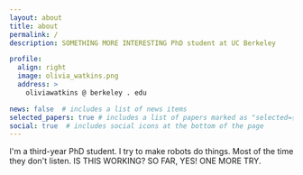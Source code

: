 ```yaml
---
layout: about
title: about
permalink: /
description: SOMETHING MORE INTERESTING PhD student at UC Berkeley

profile:
  align: right
  image: olivia_watkins.png
  address: >
    oliviawatkins @ berkeley . edu

news: false  # includes a list of news items
selected_papers: true # includes a list of papers marked as "selected={true}"
social: true  # includes social icons at the bottom of the page
---
```


I'm a third-year PhD student. I try to make robots do things. Most of the time they don't listen. IS THIS WORKING? SO FAR, YES! ONE MORE TRY.
